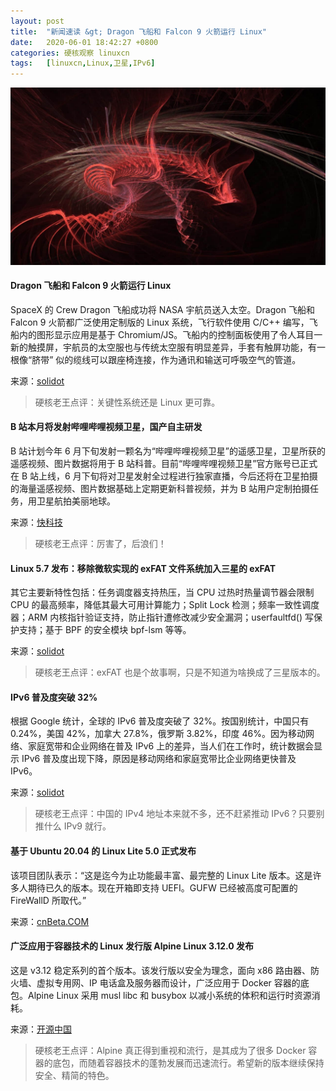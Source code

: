 ```yaml
---
layout: post
title:	"新闻速读 &gt; Dragon 飞船和 Falcon 9 火箭运行 Linux"
date:	2020-06-01 18:42:27 +0800 
categories:	硬核观察 linuxcn 
tags:	[linuxcn,Linux,卫星,IPv6]
---
```



![](/Asserts/Images/album/202006/01/184203peb355nmp3vrdvma.jpg)


#### Dragon 飞船和 Falcon 9 火箭运行 Linux


SpaceX 的 Crew Dragon 飞船成功将 NASA 宇航员送入太空。Dragon 飞船和 Falcon 9 火箭都广泛使用定制版的 Linux 系统，飞行软件使用 C/C++ 编写，飞船内的图形显示应用是基于 Chromium/JS。飞船内的控制面板使用了令人耳目一新的触摸屏，宇航员的太空服也与传统太空服有明显差异，手套有触屏功能，有一根像“脐带” 似的缆线可以跟座椅连接，作为通讯和输送可呼吸空气的管道。


来源：[solidot](https://www.solidot.org/story?sid=64527)



> 
> 硬核老王点评：关键性系统还是 Linux 更可靠。
> 
> 
> 


#### B 站本月将发射哔哩哔哩视频卫星，国产自主研发


B 站计划今年 6 月下旬发射一颗名为“哔哩哔哩视频卫星”的遥感卫星，卫星所获的遥感视频、图片数据将用于 B 站科普。目前“哔哩哔哩视频卫星”官方账号已正式在 B 站上线，6 月下旬将对卫星发射全过程进行独家直播，今后还将在卫星拍摄的海量遥感视频、图片数据基础上定期更新科普视频，并为 B 站用户定制拍摄任务，用卫星航拍美丽地球。


来源：[快科技](https://hot.cnbeta.com/articles/movie/985589.htm)



> 
> 硬核老王点评：厉害了，后浪们！
> 
> 
> 


#### Linux 5.7 发布：移除微软实现的 exFAT 文件系统加入三星的 exFAT


其它主要新特性包括：任务调度器支持热压，当 CPU 过热时热量调节器会限制 CPU 的最高频率，降低其最大可用计算能力；Split Lock 检测；频率一致性调度器；ARM 内核指针验证支持，防止指针遭修改减少安全漏洞；userfaultfd() 写保护支持；基于 BPF 的安全模块 bpf-lsm 等等。


来源：[solidot](https://www.solidot.org/story?sid=64528)



> 
> 硬核老王点评：exFAT 也是个故事啊，只是不知道为啥换成了三星版本的。
> 
> 
> 


#### IPv6 普及度突破 32%


根据 Google 统计，全球的 IPv6 普及度突破了 32%。按国别统计，中国只有 0.24%，美国 42%，加拿大 27.8%，俄罗斯 3.82%，印度 46%。因为移动网络、家庭宽带和企业网络在普及 IPv6 上的差异，当人们在工作时，统计数据会显示 IPv6 普及度出现下降，原因是移动网络和家庭宽带比企业网络更快普及 IPv6。


来源：[solidot](https://www.solidot.org/story?sid=64526)



> 
> 硬核老王点评：中国的 IPv4 地址本来就不多，还不赶紧推动 IPv6？只要别推什么 IPv9 就行。
> 
> 
> 


#### 基于 Ubuntu 20.04 的 Linux Lite 5.0 正式发布


该项目团队表示：“这是迄今为止功能最丰富、最完整的 Linux Lite 版本。这是许多人期待已久的版本。现在开箱即支持 UEFI。GUFW 已经被高度可配置的 FireWallD 所取代。”


来源：[cnBeta.COM](https://www.cnbeta.com/articles/tech/985557.htm)


#### 广泛应用于容器技术的 Linux 发行版 Alpine Linux 3.12.0 发布


这是 v3.12 稳定系列的首个版本。该发行版以安全为理念，面向 x86 路由器、防火墙、虚拟专用网、IP 电话盒及服务器而设计，广泛应用于 Docker 容器的底包。Alpine Linux 采用 musl libc 和 busybox 以减小系统的体积和运行时资源消耗。


来源：[开源中国](https://www.oschina.net/news/116058/alpine-3-12-0-released)



> 
> 硬核老王点评：Alpine 真正得到重视和流行，是其成为了很多 Docker 容器的底包，而随着容器技术的蓬勃发展而迅速流行。希望新的版本继续保持安全、精简的特色。
> 
> 
>
